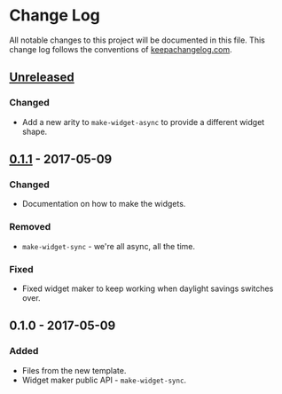 # Change Log
All notable changes to this project will be documented in this file. This change log follows the conventions of [keepachangelog.com](http://keepachangelog.com/).

## [Unreleased]
### Changed
- Add a new arity to `make-widget-async` to provide a different widget shape.

## [0.1.1] - 2017-05-09
### Changed
- Documentation on how to make the widgets.

### Removed
- `make-widget-sync` - we're all async, all the time.

### Fixed
- Fixed widget maker to keep working when daylight savings switches over.

## 0.1.0 - 2017-05-09
### Added
- Files from the new template.
- Widget maker public API - `make-widget-sync`.

[Unreleased]: https://github.com/your-name/mcmc-sampling/compare/0.1.1...HEAD
[0.1.1]: https://github.com/your-name/mcmc-sampling/compare/0.1.0...0.1.1
